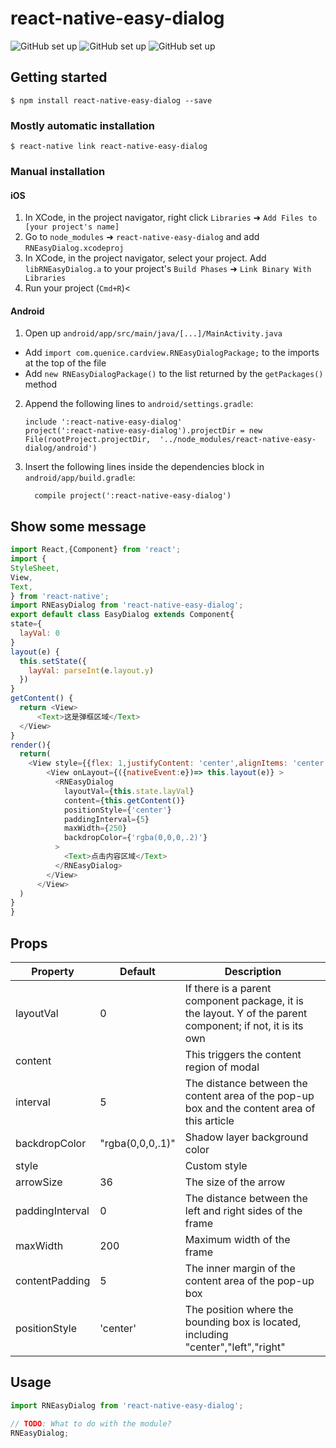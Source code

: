 
# react-native-easy-dialog

![GitHub set up](https://github.com/OneWeber/react-native-easy-dialog/raw/master/logo/left.jpg)
![GitHub set up](https://github.com/OneWeber/react-native-easy-dialog/raw/master/logo/center.jpg)
![GitHub set up](https://github.com/OneWeber/react-native-easy-dialog/raw/master/logo/right.jpg)

## Getting started

`$ npm install react-native-easy-dialog --save`

### Mostly automatic installation

`$ react-native link react-native-easy-dialog`

### Manual installation


#### iOS

1. In XCode, in the project navigator, right click `Libraries` ➜ `Add Files to [your project's name]`
2. Go to `node_modules` ➜ `react-native-easy-dialog` and add `RNEasyDialog.xcodeproj`
3. In XCode, in the project navigator, select your project. Add `libRNEasyDialog.a` to your project's `Build Phases` ➜ `Link Binary With Libraries`
4. Run your project (`Cmd+R`)<

#### Android

1. Open up `android/app/src/main/java/[...]/MainActivity.java`
  - Add `import com.quenice.cardview.RNEasyDialogPackage;` to the imports at the top of the file
  - Add `new RNEasyDialogPackage()` to the list returned by the `getPackages()` method
2. Append the following lines to `android/settings.gradle`:
  	```
  	include ':react-native-easy-dialog'
  	project(':react-native-easy-dialog').projectDir = new File(rootProject.projectDir, 	'../node_modules/react-native-easy-dialog/android')
  	```
3. Insert the following lines inside the dependencies block in `android/app/build.gradle`:
  	```
      compile project(':react-native-easy-dialog')
  	```
## Show some message    
  ```js
  import React,{Component} from 'react';
  import {
  StyleSheet,
  View,
  Text,
} from 'react-native';
import RNEasyDialog from 'react-native-easy-dialog';
export default class EasyDialog extends Component{
  state={
    layVal: 0
  }
  layout(e) {
    this.setState({
      layVal: parseInt(e.layout.y)
    })
  }
  getContent() {
    return <View>
        <Text>这是弹框区域</Text>
    </View>
  }
  render(){
    return(
      <View style={{flex: 1,justifyContent: 'center',alignItems: 'center'}}>
          <View onLayout={({nativeEvent:e})=> this.layout(e)} >
            <RNEasyDialog
              layoutVal={this.state.layVal}
              content={this.getContent()}
              positionStyle={'center'}
              paddingInterval={5}
              maxWidth={250}
              backdropColor={'rgba(0,0,0,.2)'}
            >
              <Text>点击内容区域</Text>
            </RNEasyDialog>
          </View>
        </View>
    )
  }
}
   ``` 
    
    
## Props

Property | Default | Description
--------- | ------------- | ------------
layoutVal | 0 | If there is a parent component package, it is the layout. Y of the parent component; if not, it is its own
content |  | This triggers the content region of modal
interval | 5 | The distance between the content area of the pop-up box and the content area of this article
backdropColor | "rgba(0,0,0,.1)" | Shadow layer background color
style | | Custom style
arrowSize| 36 | The size of the arrow
paddingInterval| 0 | The distance between the left and right sides of the frame
maxWidth | 200 | Maximum width of the frame
contentPadding | 5 | The inner margin of the content area of the pop-up box
positionStyle | 'center' | The position where the bounding box is located, including "center","left","right"

## Usage
```javascript
import RNEasyDialog from 'react-native-easy-dialog';

// TODO: What to do with the module?
RNEasyDialog;
```
  
